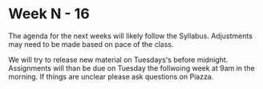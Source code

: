 # Week N - 16

The agenda for the next weeks will likely follow the Syllabus.
Adjustments may need to be made based on pace of the class.

We will try to release new material on Tuesdays's before midnight. 
Assignments will than be due on Tuesday the follwoing week at 9am in 
the morning. If things are unclear please ask questions on Piazza.

